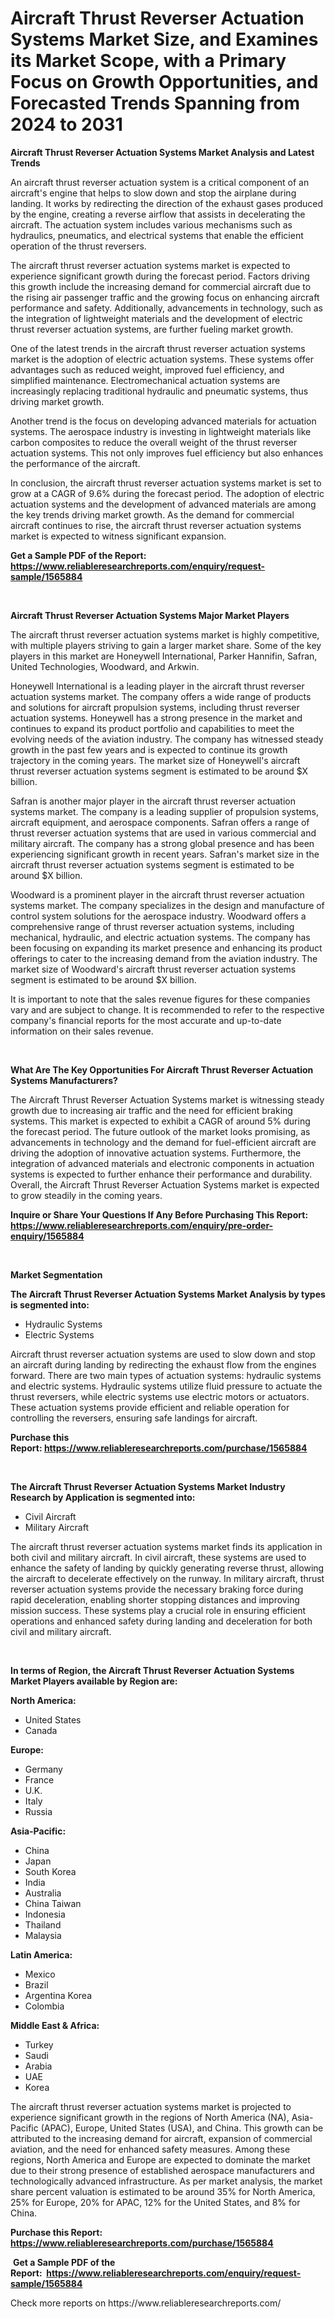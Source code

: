 <p><h1>Aircraft Thrust Reverser Actuation Systems Market Size, and Examines its Market Scope, with a Primary Focus on Growth Opportunities, and Forecasted Trends Spanning from 2024 to 2031</h1></p><p><strong>Aircraft Thrust Reverser Actuation Systems Market Analysis and Latest Trends</strong></p>
<p><p>An aircraft thrust reverser actuation system is a critical component of an aircraft's engine that helps to slow down and stop the airplane during landing. It works by redirecting the direction of the exhaust gases produced by the engine, creating a reverse airflow that assists in decelerating the aircraft. The actuation system includes various mechanisms such as hydraulics, pneumatics, and electrical systems that enable the efficient operation of the thrust reversers.</p><p>The aircraft thrust reverser actuation systems market is expected to experience significant growth during the forecast period. Factors driving this growth include the increasing demand for commercial aircraft due to the rising air passenger traffic and the growing focus on enhancing aircraft performance and safety. Additionally, advancements in technology, such as the integration of lightweight materials and the development of electric thrust reverser actuation systems, are further fueling market growth.</p><p>One of the latest trends in the aircraft thrust reverser actuation systems market is the adoption of electric actuation systems. These systems offer advantages such as reduced weight, improved fuel efficiency, and simplified maintenance. Electromechanical actuation systems are increasingly replacing traditional hydraulic and pneumatic systems, thus driving market growth.</p><p>Another trend is the focus on developing advanced materials for actuation systems. The aerospace industry is investing in lightweight materials like carbon composites to reduce the overall weight of the thrust reverser actuation systems. This not only improves fuel efficiency but also enhances the performance of the aircraft.</p><p>In conclusion, the aircraft thrust reverser actuation systems market is set to grow at a CAGR of 9.6% during the forecast period. The adoption of electric actuation systems and the development of advanced materials are among the key trends driving market growth. As the demand for commercial aircraft continues to rise, the aircraft thrust reverser actuation systems market is expected to witness significant expansion.</p></p>
<p><strong>Get a Sample PDF of the Report:&nbsp; <a href="https://www.reliableresearchreports.com/enquiry/request-sample/1565884">https://www.reliableresearchreports.com/enquiry/request-sample/1565884</a></strong></p>
<p>&nbsp;</p>
<p><strong>Aircraft Thrust Reverser Actuation Systems Major Market Players</strong></p>
<p><p>The aircraft thrust reverser actuation systems market is highly competitive, with multiple players striving to gain a larger market share. Some of the key players in this market are Honeywell International, Parker Hannifin, Safran, United Technologies, Woodward, and Arkwin.</p><p>Honeywell International is a leading player in the aircraft thrust reverser actuation systems market. The company offers a wide range of products and solutions for aircraft propulsion systems, including thrust reverser actuation systems. Honeywell has a strong presence in the market and continues to expand its product portfolio and capabilities to meet the evolving needs of the aviation industry. The company has witnessed steady growth in the past few years and is expected to continue its growth trajectory in the coming years. The market size of Honeywell's aircraft thrust reverser actuation systems segment is estimated to be around $X billion.</p><p>Safran is another major player in the aircraft thrust reverser actuation systems market. The company is a leading supplier of propulsion systems, aircraft equipment, and aerospace components. Safran offers a range of thrust reverser actuation systems that are used in various commercial and military aircraft. The company has a strong global presence and has been experiencing significant growth in recent years. Safran's market size in the aircraft thrust reverser actuation systems segment is estimated to be around $X billion.</p><p>Woodward is a prominent player in the aircraft thrust reverser actuation systems market. The company specializes in the design and manufacture of control system solutions for the aerospace industry. Woodward offers a comprehensive range of thrust reverser actuation systems, including mechanical, hydraulic, and electric actuation systems. The company has been focusing on expanding its market presence and enhancing its product offerings to cater to the increasing demand from the aviation industry. The market size of Woodward's aircraft thrust reverser actuation systems segment is estimated to be around $X billion.</p><p>It is important to note that the sales revenue figures for these companies vary and are subject to change. It is recommended to refer to the respective company's financial reports for the most accurate and up-to-date information on their sales revenue.</p></p>
<p>&nbsp;</p>
<p><strong>What Are The Key Opportunities For Aircraft Thrust Reverser Actuation Systems Manufacturers?</strong></p>
<p><p>The Aircraft Thrust Reverser Actuation Systems market is witnessing steady growth due to increasing air traffic and the need for efficient braking systems. This market is expected to exhibit a CAGR of around 5% during the forecast period. The future outlook of the market looks promising, as advancements in technology and the demand for fuel-efficient aircraft are driving the adoption of innovative actuation systems. Furthermore, the integration of advanced materials and electronic components in actuation systems is expected to further enhance their performance and durability. Overall, the Aircraft Thrust Reverser Actuation Systems market is expected to grow steadily in the coming years.</p></p>
<p><strong>Inquire or Share Your Questions If Any Before Purchasing This Report: <a href="https://www.reliableresearchreports.com/enquiry/pre-order-enquiry/1565884">https://www.reliableresearchreports.com/enquiry/pre-order-enquiry/1565884</a></strong></p>
<p>&nbsp;</p>
<p><strong>Market Segmentation</strong></p>
<p><strong>The Aircraft Thrust Reverser Actuation Systems Market Analysis by types is segmented into:</strong></p>
<p><ul><li>Hydraulic Systems</li><li>Electric Systems</li></ul></p>
<p><p>Aircraft thrust reverser actuation systems are used to slow down and stop an aircraft during landing by redirecting the exhaust flow from the engines forward. There are two main types of actuation systems: hydraulic systems and electric systems. Hydraulic systems utilize fluid pressure to actuate the thrust reversers, while electric systems use electric motors or actuators. These actuation systems provide efficient and reliable operation for controlling the reversers, ensuring safe landings for aircraft.</p></p>
<p><strong>Purchase this Report:&nbsp;<a href="https://www.reliableresearchreports.com/purchase/1565884">https://www.reliableresearchreports.com/purchase/1565884</a></strong></p>
<p>&nbsp;</p>
<p><strong>The Aircraft Thrust Reverser Actuation Systems Market Industry Research by Application is segmented into:</strong></p>
<p><ul><li>Civil Aircraft</li><li>Military Aircraft</li></ul></p>
<p><p>The aircraft thrust reverser actuation systems market finds its application in both civil and military aircraft. In civil aircraft, these systems are used to enhance the safety of landing by quickly generating reverse thrust, allowing the aircraft to decelerate effectively on the runway. In military aircraft, thrust reverser actuation systems provide the necessary braking force during rapid deceleration, enabling shorter stopping distances and improving mission success. These systems play a crucial role in ensuring efficient operations and enhanced safety during landing and deceleration for both civil and military aircraft.</p></p>
<p>&nbsp;</p>
<p><strong>In terms of Region, the Aircraft Thrust Reverser Actuation Systems Market Players available by Region are:</strong></p>
<p>
    <p> <strong> North America: </strong>
        <ul>
            <li>United States</li>
            <li>Canada</li>
        </ul>
        </p> 
    <p> <strong> Europe: </strong>
        <ul>
            <li>Germany</li>
            <li>France</li>
            <li>U.K.</li>
            <li>Italy</li>
            <li>Russia</li>
        </ul>
        </p> 
    <p> <strong> Asia-Pacific: </strong>
        <ul>
            <li>China</li>
            <li>Japan</li>
            <li>South Korea</li>
            <li>India</li>
            <li>Australia</li>
            <li>China Taiwan</li>
            <li>Indonesia</li>
            <li>Thailand</li>
            <li>Malaysia</li>
        </ul>
        </p> 
    <p> <strong> Latin America: </strong>
        <ul>
            <li>Mexico</li>
            <li>Brazil</li>
            <li>Argentina Korea</li>
            <li>Colombia</li>
        </ul>
        </p> 
    <p> <strong> Middle East & Africa: </strong>
        <ul>
            <li>Turkey</li>
            <li>Saudi</li>
            <li>Arabia</li>
            <li>UAE</li>
            <li>Korea</li>
        </ul>
    </p>
    </p>
<p><p>The aircraft thrust reverser actuation systems market is projected to experience significant growth in the regions of North America (NA), Asia-Pacific (APAC), Europe, United States (USA), and China. This growth can be attributed to the increasing demand for aircraft, expansion of commercial aviation, and the need for enhanced safety measures. Among these regions, North America and Europe are expected to dominate the market due to their strong presence of established aerospace manufacturers and technologically advanced infrastructure. As per market analysis, the market share percent valuation is estimated to be around 35% for North America, 25% for Europe, 20% for APAC, 12% for the United States, and 8% for China.</p></p>
<p><strong>Purchase this Report: <a href="https://www.reliableresearchreports.com/purchase/1565884">https://www.reliableresearchreports.com/purchase/1565884</a></strong></p>
<p>&nbsp;<strong>Get a Sample PDF of the Report:&nbsp;&nbsp;<a href="https://www.reliableresearchreports.com/enquiry/request-sample/1565884">https://www.reliableresearchreports.com/enquiry/request-sample/1565884</a></strong></p>
<p><strong></strong></p>
<p>Check more reports on https://www.reliableresearchreports.com/</p>
